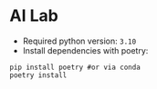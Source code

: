 # AI Lab

* Required python version: `3.10`
* Install dependencies with poetry:
```
pip install poetry #or via conda
poetry install
```
